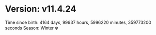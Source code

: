 # Version: v11.4.24
Time since birth: 4164 days, 99937 hours, 5996220 minutes, 359773200 seconds
Season: Winter ❄️
